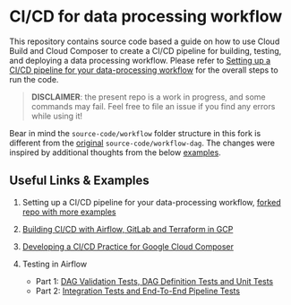 # CI/CD for data processing workflow

This repository contains source code based a guide on how to use Cloud Build
and Cloud Composer to create a CI/CD pipeline for building, testing, and
deploying a data processing workflow. Please refer to [Setting up a CI/CD
pipeline for your data-processing workflow](https://cloud.google.com/architecture/cicd-pipeline-for-data-processing)
for the overall steps to run the code.

> **DISCLAIMER**: the present repo is a work in progress, and some commands may
> fail. Feel free to file an issue if you find any errors while using it!  

Bear in mind the `source-code/workflow` folder structure in this fork is
different from the [original](https://github.com/GoogleCloudPlatform/ci-cd-for-data-processing-workflow/tree/master/source-code/workflow-dag)
`source-code/workflow-dag`. The changes were inspired by additional thoughts
from the below [examples](#useful-links--examples).

## Useful Links & Examples

1. Setting up a CI/CD pipeline for your data-processing workflow, [forked repo
   with more examples](https://github.com/jaketf/ci-cd-for-data-processing-workflow)
   
1. [Building CI/CD with Airflow, GitLab and Terraform in
   GCP](https://engineering.ripple.com/building-ci-cd-with-airflow-gitlab-and-terraform-in-gcp)

1. [Developing a CI/CD Practice for Google Cloud
   Composer](https://www.springml.com/blog/developing-continuous-integration-for-google-cloud-composer)
   
1. Testing in Airflow
   - Part 1: [DAG Validation Tests, DAG Definition Tests and Unit
     Tests](https://blog.usejournal.com/testing-in-airflow-part-1-dag-validation-tests-dag-definition-tests-and-unit-tests-2aa94970570c)
   - Part 2: [Integration Tests and End-To-End Pipeline
     Tests](https://medium.com/@chandukavar/testing-in-airflow-part-2-integration-tests-and-end-to-end-pipeline-tests-af0555cd1a82)

